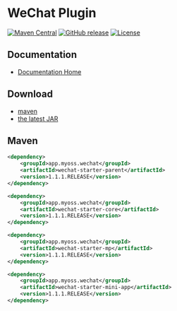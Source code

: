 # WeChat Plugin

[![Maven Central](https://img.shields.io/maven-central/v/app.myoss.wechat/wechat-starter-parent.svg)](https://maven-badges.herokuapp.com/maven-central/app.myoss.wechat/wechat-starter-parent/)
[![GitHub release](https://img.shields.io/github/release/myoss-app/wechat-starter.svg)](https://github.com/myoss-app/wechat-starter/releases)
[![License](https://img.shields.io/badge/license-Apache%202-4EB1BA.svg)](https://www.apache.org/licenses/LICENSE-2.0.html)

## Documentation

- [Documentation Home](https://github.com/myoss-app/wechat-starter/wiki)

## Download

- [maven][1]
- [the latest JAR][2]

[1]: http://repo1.maven.org/maven2/app/myoss/wechat/wechat-starter-parent/  
[2]: https://search.maven.org/remote_content?g=app.myoss.wechat&a=wechat-starter-parent&v=LATEST

## Maven

```xml
<dependency>
    <groupId>app.myoss.wechat</groupId>
    <artifactId>wechat-starter-parent</artifactId>
    <version>1.1.1.RELEASE</version>
</dependency>
```

```xml
<dependency>
    <groupId>app.myoss.wechat</groupId>
    <artifactId>wechat-starter-core</artifactId>
    <version>1.1.1.RELEASE</version>
</dependency>
```

```xml
<dependency>
    <groupId>app.myoss.wechat</groupId>
    <artifactId>wechat-starter-mp</artifactId>
    <version>1.1.1.RELEASE</version>
</dependency>
```

```xml
<dependency>
    <groupId>app.myoss.wechat</groupId>
    <artifactId>wechat-starter-mini-app</artifactId>
    <version>1.1.1.RELEASE</version>
</dependency>
```

